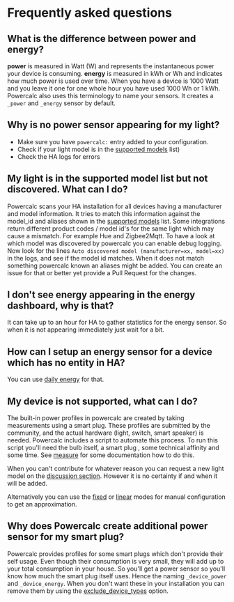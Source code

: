 # Frequently asked questions

## What is the difference between power and energy?

**power** is measured in Watt (W) and represents the instantaneous power your device is consuming.
**energy** is measured in kWh or Wh and indicates how much power is used over time. When you have a device is 1000 Watt and you leave it one for one whole hour you have used 1000 Wh or 1 kWh.
Powercalc also uses this terminology to name your sensors. It creates a `_power` and `_energy` sensor by default.

## Why is no power sensor appearing for my light?

- Make sure you have `powercalc:` entry added to your configuration.
- Check if your light model is in the [supported models](https://library.powercalc.nl) list)
- Check the HA logs for errors

## My light is in the supported model list but not discovered. What can I do?

Powercalc scans your HA installation for all devices having a manufacturer and model information.
It tries to match this information against the model_id and aliases shown in the [supported models](https://library.powercalc.nl) list.
Some integrations return different product codes / model id's for the same light which may cause a mismatch. For example Hue and Zigbee2Mqtt.
To have a look at which model was discovered by powercalc you can enable debug logging.
Now look for the lines `Auto discovered model (manufacturer=xx, model=xx)` in the logs, and see if the model id matches.
When it does not match something powercalc known an aliases might be added. You can create an issue for that or better yet provide a Pull Request for the changes.

## I don't see energy appearing in the energy dashboard, why is that?

It can take up to an hour for HA to gather statistics for the energy sensor. So when it is not appearing immediately just wait for a bit.

## How can I setup an energy sensor for a device which has no entity in HA?

You can use [daily energy](../sensor-types/daily-energy.md) for that.

## My device is not supported, what can I do?

The built-in power profiles in powercalc are created by taking measurements using a smart plug. These profiles are submitted by the community, and the actual hardware (light, switch, smart speaker) is needed. Powercalc includes a script to automate this process.
To run this script you'll need the bulb itself, a smart plug , some technical affinity and some time. See [measure](../contributing/measure.md) for some documentation how to do this.

When you can't contribute for whatever reason you can request a new light model on the [discussion section](https://github.com/bramstroker/homeassistant-powercalc/discussions/categories/request-light-models). However it is no certainty if and when it will be added.

Alternatively you can use the [fixed](../strategies/fixed.md) or [linear](../strategies/linear.md) modes for manual configuration to get an approximation.

## Why does Powercalc create additional power sensor for my smart plug?

Powercalc provides profiles for some smart plugs which don't provide their self usage. Even though their consumption is very small, they will add up to your total consumption in your house. So you'll get a power sensor so you'll know how much the smart plug itself uses. Hence the naming `_device_power` and `_device_energy`.
When you don't want these in your installation you can remove them by using the [exclude_device_types](../library/discovery.md#excluding-device-types) option.
